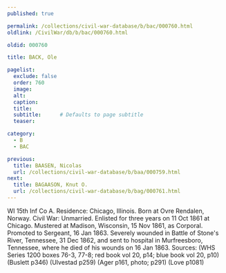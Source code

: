 ```yaml
---
published: true

permalink: /collections/civil-war-database/b/bac/000760.html
oldlink: /CivilWar/db/b/bac/000760.html

oldid: 000760

title: BACK, Ole

pagelist:
  exclude: false
  order: 760
  image: 
  alt:
  caption:
  title:
  subtitle:      # Defaults to page subtitle
  teaser:

category: 
  - B 
  - BAC

previous:
  title: BAASEN, Nicolas
  url: /collections/civil-war-database/b/baa/000759.html  
next:
  title: BAGAASON, Knut O.
  url: /collections/civil-war-database/b/bag/000761.html   
---
```

WI 15th Inf Co A. Residence: Chicago, Illinois. Born at Ovre Rendalen, Norway. Civil War: Unmarried. Enlisted for three years on 11 Oct 1861 at Chicago. Mustered at Madison, Wisconsin, 15 Nov 1861, as Corporal. Promoted to Sergeant, 16 Jan 1863. Severely wounded in Battle of Stone&#39;s River, Tennessee, 31 Dec 1862, and sent to hospital in Murfreesboro, Tennessee, where he died of his wounds on 16 Jan 1863. Sources: (WHS Series 1200 boxes 76-3, 77-8; red book vol 20, p14; blue book vol 20, p10) (Buslett p346) (Ulvestad p259) (Ager p161, photo; p291) (Love p1081)
